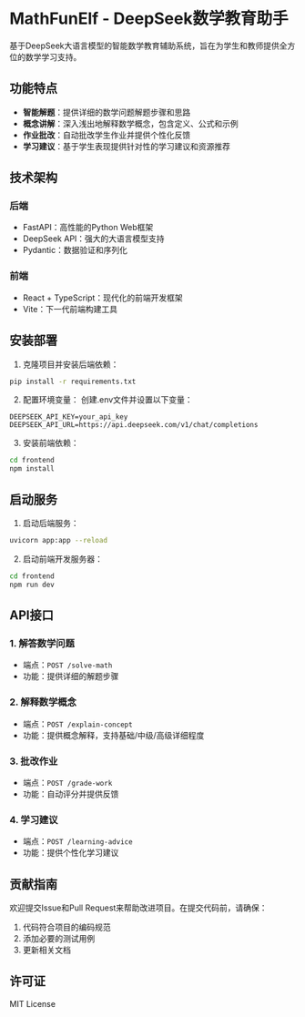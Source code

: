 # MathFunElf - DeepSeek数学教育助手

基于DeepSeek大语言模型的智能数学教育辅助系统，旨在为学生和教师提供全方位的数学学习支持。

## 功能特点

- **智能解题**：提供详细的数学问题解题步骤和思路
- **概念讲解**：深入浅出地解释数学概念，包含定义、公式和示例
- **作业批改**：自动批改学生作业并提供个性化反馈
- **学习建议**：基于学生表现提供针对性的学习建议和资源推荐

## 技术架构

### 后端
- FastAPI：高性能的Python Web框架
- DeepSeek API：强大的大语言模型支持
- Pydantic：数据验证和序列化

### 前端
- React + TypeScript：现代化的前端开发框架
- Vite：下一代前端构建工具

## 安装部署

1. 克隆项目并安装后端依赖：
```bash
pip install -r requirements.txt
```

2. 配置环境变量：
创建.env文件并设置以下变量：
```
DEEPSEEK_API_KEY=your_api_key
DEEPSEEK_API_URL=https://api.deepseek.com/v1/chat/completions
```

3. 安装前端依赖：
```bash
cd frontend
npm install
```

## 启动服务

1. 启动后端服务：
```bash
uvicorn app:app --reload
```

2. 启动前端开发服务器：
```bash
cd frontend
npm run dev
```

## API接口

### 1. 解答数学问题
- 端点：`POST /solve-math`
- 功能：提供详细的解题步骤

### 2. 解释数学概念
- 端点：`POST /explain-concept`
- 功能：提供概念解释，支持基础/中级/高级详细程度

### 3. 批改作业
- 端点：`POST /grade-work`
- 功能：自动评分并提供反馈

### 4. 学习建议
- 端点：`POST /learning-advice`
- 功能：提供个性化学习建议

## 贡献指南

欢迎提交Issue和Pull Request来帮助改进项目。在提交代码前，请确保：

1. 代码符合项目的编码规范
2. 添加必要的测试用例
3. 更新相关文档

## 许可证

MIT License